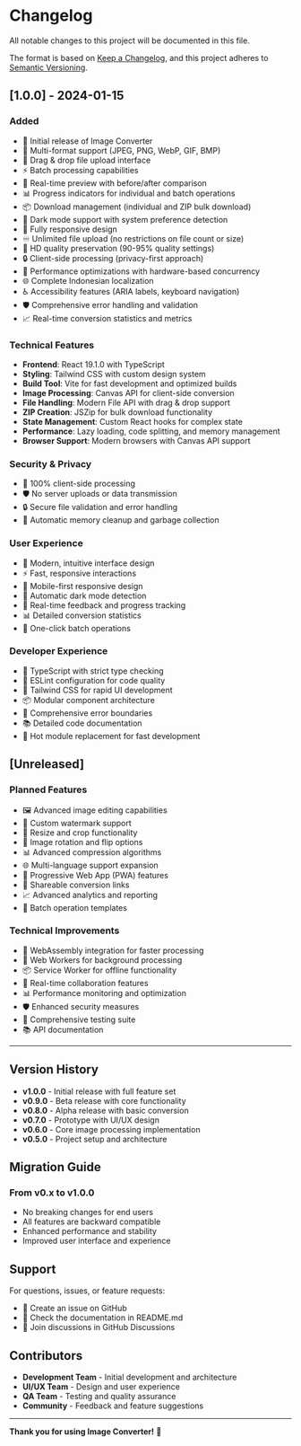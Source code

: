 # Changelog

All notable changes to this project will be documented in this file.

The format is based on [Keep a Changelog](https://keepachangelog.com/en/1.0.0/),
and this project adheres to [Semantic Versioning](https://semver.org/spec/v2.0.0.html).

## [1.0.0] - 2024-01-15

### Added
- 🎉 Initial release of Image Converter
- 🔄 Multi-format support (JPEG, PNG, WebP, GIF, BMP)
- 📁 Drag & drop file upload interface
- ⚡ Batch processing capabilities
- 👀 Real-time preview with before/after comparison
- 📊 Progress indicators for individual and batch operations
- 📦 Download management (individual and ZIP bulk download)
- 🌙 Dark mode support with system preference detection
- 📱 Fully responsive design
- ♾️ Unlimited file upload (no restrictions on file count or size)
- 🎯 HD quality preservation (90-95% quality settings)
- 🔒 Client-side processing (privacy-first approach)
- 🚀 Performance optimizations with hardware-based concurrency
- 🌐 Complete Indonesian localization
- ♿ Accessibility features (ARIA labels, keyboard navigation)
- 🛡️ Comprehensive error handling and validation
- 📈 Real-time conversion statistics and metrics

### Technical Features
- **Frontend**: React 19.1.0 with TypeScript
- **Styling**: Tailwind CSS with custom design system
- **Build Tool**: Vite for fast development and optimized builds
- **Image Processing**: Canvas API for client-side conversion
- **File Handling**: Modern File API with drag & drop support
- **ZIP Creation**: JSZip for bulk download functionality
- **State Management**: Custom React hooks for complex state
- **Performance**: Lazy loading, code splitting, and memory management
- **Browser Support**: Modern browsers with Canvas API support

### Security & Privacy
- 🔐 100% client-side processing
- 🛡️ No server uploads or data transmission
- 🔒 Secure file validation and error handling
- 🧹 Automatic memory cleanup and garbage collection

### User Experience
- 🎨 Modern, intuitive interface design
- ⚡ Fast, responsive interactions
- 📱 Mobile-first responsive design
- 🌙 Automatic dark mode detection
- 🔄 Real-time feedback and progress tracking
- 📊 Detailed conversion statistics
- 🎯 One-click batch operations

### Developer Experience
- 📝 TypeScript with strict type checking
- 🔧 ESLint configuration for code quality
- 🎨 Tailwind CSS for rapid UI development
- 📦 Modular component architecture
- 🧪 Comprehensive error boundaries
- 📚 Detailed code documentation
- 🔄 Hot module replacement for fast development

## [Unreleased]

### Planned Features
- 🖼️ Advanced image editing capabilities
- 🎨 Custom watermark support
- 📐 Resize and crop functionality
- 🔄 Image rotation and flip options
- 📊 Advanced compression algorithms
- 🌐 Multi-language support expansion
- 📱 Progressive Web App (PWA) features
- 🔗 Shareable conversion links
- 📈 Advanced analytics and reporting
- 🎯 Batch operation templates

### Technical Improvements
- 🚀 WebAssembly integration for faster processing
- 🧵 Web Workers for background processing
- 📦 Service Worker for offline functionality
- 🔄 Real-time collaboration features
- 📊 Performance monitoring and optimization
- 🛡️ Enhanced security measures
- 🧪 Comprehensive testing suite
- 📚 API documentation

---

## Version History

- **v1.0.0** - Initial release with full feature set
- **v0.9.0** - Beta release with core functionality
- **v0.8.0** - Alpha release with basic conversion
- **v0.7.0** - Prototype with UI/UX design
- **v0.6.0** - Core image processing implementation
- **v0.5.0** - Project setup and architecture

## Migration Guide

### From v0.x to v1.0.0
- No breaking changes for end users
- All features are backward compatible
- Enhanced performance and stability
- Improved user interface and experience

## Support

For questions, issues, or feature requests:
- 📝 Create an issue on GitHub
- 📖 Check the documentation in README.md
- 💬 Join discussions in GitHub Discussions

## Contributors

- **Development Team** - Initial development and architecture
- **UI/UX Team** - Design and user experience
- **QA Team** - Testing and quality assurance
- **Community** - Feedback and feature suggestions

---

**Thank you for using Image Converter!** 🙏
